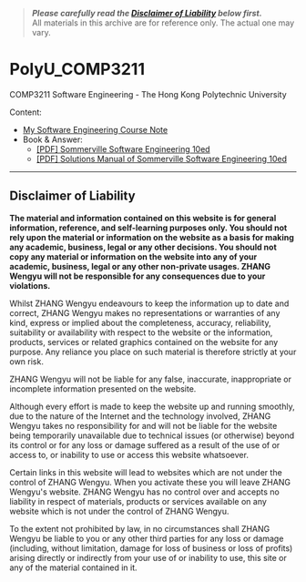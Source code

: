 > ***Please carefully read the [Disclaimer of Liability](#disclaimer-of-liability) below first.***  
> All materials in this archive are for reference only. The actual one may vary.

# PolyU_COMP3211
COMP3211 Software Engineering - The Hong Kong Polytechnic University 

Content:
- [My Software Engineering Course Note](https://ultrafish.cn/2022/12/15/software-engineering-course-note/)  
- Book & Answer:
  - [[PDF] Sommerville Software Engineering 10ed](https://github.com/zhangwengyu999/PolyU_COMP_Archive/blob/main/COMP3211/Book_%26_Answer/Sommerville-Software-Engineering-10ed.pdf) 
  - [[PDF] Solutions Manual of Sommerville Software Engineering 10ed](https://github.com/zhangwengyu999/PolyU_COMP_Archive/blob/main/COMP3211/Book_%26_Answer/Solutions_Manual_Sommerville-Software-Engineering-10ed.pdf) 

---

## Disclaimer of Liability

**The material and information contained on this website is for general information, reference, and self-learning purposes only. You should not rely upon the material or information on the website as a basis for making any academic, business, legal or any other decisions. You should not copy any material or information on the website into any of your academic, business, legal or any other non-private usages. ZHANG Wengyu will not be responsible for any consequences due to your violations.**


Whilst ZHANG Wengyu endeavours to keep the information up to date and correct, ZHANG Wengyu makes no representations or warranties of any kind, express or implied about the completeness, accuracy, reliability, suitability or availability with respect to the website or the information, products, services or related graphics contained on the website for any purpose. Any reliance you place on such material is therefore strictly at your own risk.


ZHANG Wengyu will not be liable for any false, inaccurate, inappropriate or incomplete information presented on the website.


Although every effort is made to keep the website up and running smoothly, due to the nature of the Internet and the technology involved, ZHANG Wengyu takes no responsibility for and will not be liable for the website being temporarily unavailable due to technical issues (or otherwise) beyond its control or for any loss or damage suffered as a result of the use of or access to, or inability to use or access this website whatsoever.


Certain links in this website will lead to websites which are not under the control of ZHANG Wengyu. When you activate these you will leave ZHANG Wengyu's  website. ZHANG Wengyu has no control over and accepts no liability in respect of materials, products or services available on any website which is not under the control of ZHANG Wengyu.


To the extent not prohibited by law, in no circumstances shall ZHANG Wengyu be liable to you or any other third parties for any loss or damage (including, without limitation, damage for loss of business or loss of profits) arising directly or indirectly from your use of or inability to use, this site or any of the material contained in it.
